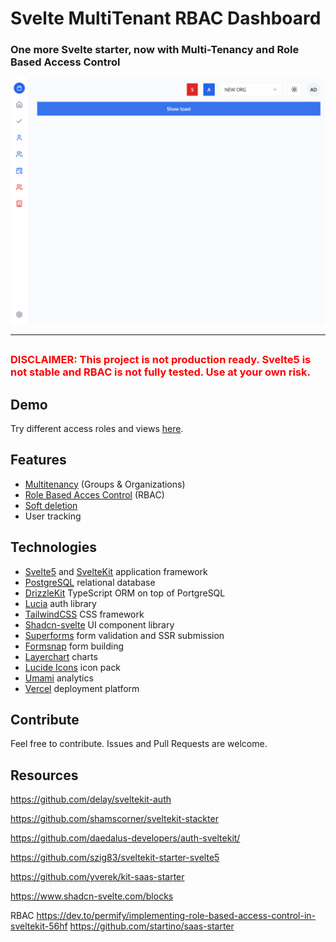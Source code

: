 # Svelte MultiTenant RBAC Dashboard

<h3>
One more Svelte starter, now with Multi-Tenancy and Role Based Access Control
</h3>

![dashboard](https://github.com/xulioc/sveltekit-multitenant-rbac/blob/main/static/images/dashboard.png?raw=true)

---

##

<h3>
<span style="color:red">
DISCLAIMER: This project is not production ready. Svelte5 is not stable and RBAC is not fully tested. Use at your own risk.
</h3>
</span>

## Demo

Try different access roles and views [here](https://sveltekit-supabase-dashboard.vercel.app/).

## Features

- [Multitenancy](https://github.com/xulioc/sveltekit-multitenant-rbac/blob/main/doc/MT.md) (Groups & Organizations)
- [Role Based Acces Control](https://github.com/xulioc/sveltekit-multitenant-rbac/blob/main/doc/RBAC.md) (RBAC)
- [Soft deletion](https://en.wiktionary.org/wiki/soft_deletion)
- User tracking

## Technologies

- [Svelte5](https://svelte.dev/) and [SvelteKit](https://kit.svelte.dev/) application framework
- [PostgreSQL](https://www.postgresql.org/) relational database
- [DrizzleKit](https://orm.drizzle.team/) TypeScript ORM on top of PortgreSQL
- [Lucia](https://lucia-auth.com/) auth library
- [TailwindCSS](https://tailwindcss.com/) CSS framework
- [Shadcn-svelte](https://www.shadcn-svelte.com/) UI component library
- [Superforms](https://superforms.rocks/) form validation and SSR submission
- [Formsnap](https://www.formsnap.dev/) form building
- [Layerchart](https://www.layerchart.com/) charts
- [Lucide Icons](https://lucide.dev/) icon pack
- [Umami](https://umami.is/) analytics
- [Vercel](https://vercel.com/) deployment platform

## Contribute

Feel free to contribute. Issues and Pull Requests are welcome.

## Resources

https://github.com/delay/sveltekit-auth

https://github.com/shamscorner/sveltekit-stackter

https://github.com/daedalus-developers/auth-sveltekit/

https://github.com/szig83/sveltekit-starter-svelte5

https://github.com/yverek/kit-saas-starter

https://www.shadcn-svelte.com/blocks

RBAC
https://dev.to/permify/implementing-role-based-access-control-in-sveltekit-56hf
https://github.com/startino/saas-starter
